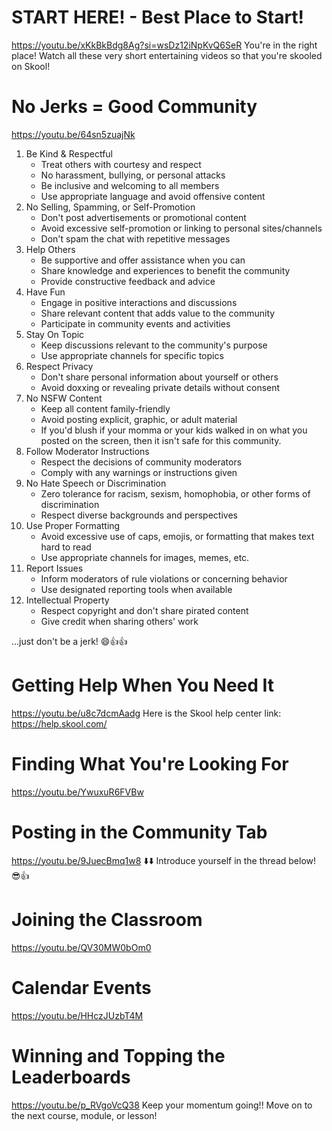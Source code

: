 # START HERE! - Best Place to Start!
https://youtu.be/xKkBkBdg8Ag?si=wsDz12iNpKvQ6SeR
You're in the right place! Watch all these very short entertaining videos so that you're skooled on Skool!

# No Jerks = Good Community
https://youtu.be/64sn5zuajNk

1. Be Kind & Respectful
    - Treat others with courtesy and respect
    - No harassment, bullying, or personal attacks
    - Be inclusive and welcoming to all members
    - Use appropriate language and avoid offensive content
2. No Selling, Spamming, or Self-Promotion
    - Don't post advertisements or promotional content
    - Avoid excessive self-promotion or linking to personal sites/channels
    - Don't spam the chat with repetitive messages
3. Help Others
    - Be supportive and offer assistance when you can
    - Share knowledge and experiences to benefit the community
    - Provide constructive feedback and advice
4. Have Fun
    - Engage in positive interactions and discussions
    - Share relevant content that adds value to the community
    - Participate in community events and activities
5. Stay On Topic
    - Keep discussions relevant to the community's purpose
    - Use appropriate channels for specific topics
6. Respect Privacy
    - Don't share personal information about yourself or others
    - Avoid doxxing or revealing private details without consent
7. No NSFW Content
    - Keep all content family-friendly
    - Avoid posting explicit, graphic, or adult material
    - If you'd blush if your momma or your kids walked in on what you posted on the screen, then it isn't safe for this community. 
8. Follow Moderator Instructions
    - Respect the decisions of community moderators
    - Comply with any warnings or instructions given
9. No Hate Speech or Discrimination
    - Zero tolerance for racism, sexism, homophobia, or other forms of discrimination
    - Respect diverse backgrounds and perspectives
10. Use Proper Formatting
    - Avoid excessive use of caps, emojis, or formatting that makes text hard to read
    - Use appropriate channels for images, memes, etc.
11. Report Issues
    - Inform moderators of rule violations or concerning behavior
    - Use designated reporting tools when available
12. Intellectual Property
    - Respect copyright and don't share pirated content
    - Give credit when sharing others' work

...just don't be a jerk! 😄👍👍

# Getting Help When You Need It
https://youtu.be/u8c7dcmAadg
Here is the Skool help center link: https://help.skool.com/

# Finding What You're Looking For
https://youtu.be/YwuxuR6FVBw

# Posting in the Community Tab
https://youtu.be/9JuecBmq1w8
⬇️⬇️ Introduce yourself in the thread below! 😎👍

# Joining the Classroom
https://youtu.be/QV30MW0bOm0

# Calendar Events
https://youtu.be/HHczJUzbT4M

# Winning and Topping the Leaderboards
https://youtu.be/p_RVgoVcQ38
Keep your momentum going!! Move on to the next course, module, or lesson!
